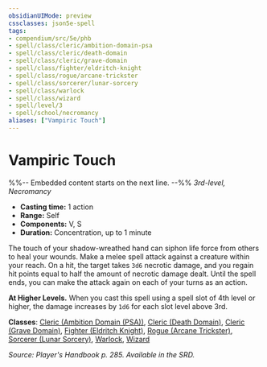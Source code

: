 ```yaml
---
obsidianUIMode: preview
cssclasses: json5e-spell
tags:
- compendium/src/5e/phb
- spell/class/cleric/ambition-domain-psa
- spell/class/cleric/death-domain
- spell/class/cleric/grave-domain
- spell/class/fighter/eldritch-knight
- spell/class/rogue/arcane-trickster
- spell/class/sorcerer/lunar-sorcery
- spell/class/warlock
- spell/class/wizard
- spell/level/3
- spell/school/necromancy
aliases: ["Vampiric Touch"]
---
```

# Vampiric Touch
%%-- Embedded content starts on the next line. --%%
*3rd-level, Necromancy*  

- **Casting time:** 1 action
- **Range:** Self
- **Components:** V, S
- **Duration:** Concentration, up to 1 minute

The touch of your shadow-wreathed hand can siphon life force from others to heal your wounds. Make a melee spell attack against a creature within your reach. On a hit, the target takes `3d6` necrotic damage, and you regain hit points equal to half the amount of necrotic damage dealt. Until the spell ends, you can make the attack again on each of your turns as an action.

**At Higher Levels.** When you cast this spell using a spell slot of 4th level or higher, the damage increases by `1d6` for each slot level above 3rd.

**Classes**: [Cleric (Ambition Domain (PSA))](/Systems/5e/classes/cleric-ambition-domain-psa-psa.md), [Cleric (Death Domain)](/Systems/5e/classes/cleric-death-domain.md), [Cleric (Grave Domain)](/Systems/5e/classes/cleric-grave-domain-xge.md), [Fighter (Eldritch Knight)](/Systems/5e/classes/fighter-eldritch-knight.md), [Rogue (Arcane Trickster)](/Systems/5e/classes/rogue-arcane-trickster.md), [Sorcerer (Lunar Sorcery)](/Systems/5e/classes/sorcerer-lunar-sorcery-dsotdq.md), [Warlock](/Systems/5e/classes/warlock.md), [Wizard](/Systems/5e/classes/wizard.md)

*Source: Player's Handbook p. 285. Available in the SRD.*